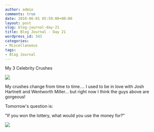 ```yaml
---
author: admin
comments: true
date: 2010-06-01 05:59:00+00:00
layout: post
slug: blog-journal-day-21
title: Blog Journal - Day 21
wordpress_id: 343
categories:
- Miscellaneous
tags:
- Blog Journal
---
```


My 3 Celebrity Crushes

  


[![](http://farm5.static.flickr.com/4002/4656149887_ecc9ef30d2_b.jpg)](http://farm5.static.flickr.com/4002/4656149887_ecc9ef30d2_b.jpg)

  


My crushes change from time to time.... I used to be in love with Josh Hartnett and Wentworth Miller... but right now I think the guys above are gorgeous!

  


Tomorrow's question is:

"If you won the lottery, what would you use the money for?"

  


  


![](https://blogger.googleusercontent.com/tracker/251139911615938991-8959652017968371938?l=www.outmumbered.com)
